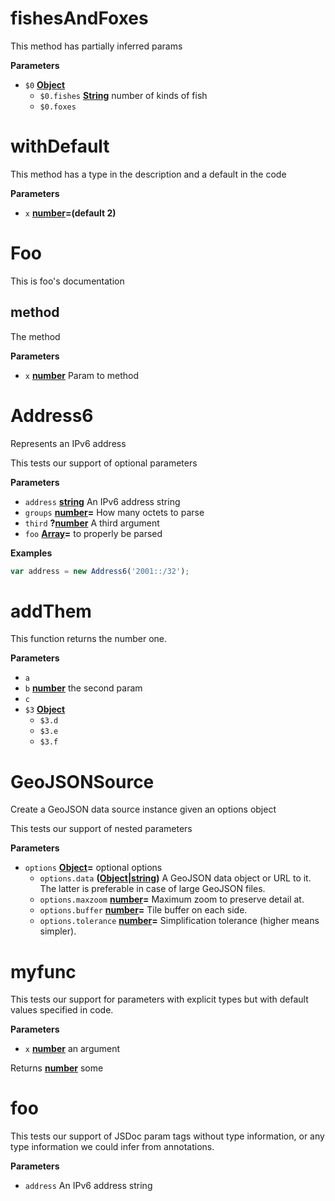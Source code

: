 # fishesAndFoxes

This method has partially inferred params

**Parameters**

-   `$0` **[Object](https://developer.mozilla.org/en-US/docs/Web/JavaScript/Reference/Global_Objects/Object)** 
    -   `$0.fishes` **[String](https://developer.mozilla.org/en-US/docs/Web/JavaScript/Reference/Global_Objects/String)** number of kinds of fish
    -   `$0.foxes`  

# withDefault

This method has a type in the description and a default in the code

**Parameters**

-   `x` **[number](https://developer.mozilla.org/en-US/docs/Web/JavaScript/Reference/Global_Objects/Number)=(default 2)** 

# Foo

This is foo's documentation

## method

The method

**Parameters**

-   `x` **[number](https://developer.mozilla.org/en-US/docs/Web/JavaScript/Reference/Global_Objects/Number)** Param to method

# Address6

Represents an IPv6 address

This tests  our support of optional parameters

**Parameters**

-   `address` **[string](https://developer.mozilla.org/en-US/docs/Web/JavaScript/Reference/Global_Objects/String)** An IPv6 address string
-   `groups` **[number](https://developer.mozilla.org/en-US/docs/Web/JavaScript/Reference/Global_Objects/Number)=** How many octets to parse
-   `third` **?[number](https://developer.mozilla.org/en-US/docs/Web/JavaScript/Reference/Global_Objects/Number)** A third argument
-   `foo` **[Array](https://developer.mozilla.org/en-US/docs/Web/JavaScript/Reference/Global_Objects/Array)=** to properly be parsed

**Examples**

```javascript
var address = new Address6('2001::/32');
```

# addThem

This function returns the number one.

**Parameters**

-   `a`  
-   `b` **[number](https://developer.mozilla.org/en-US/docs/Web/JavaScript/Reference/Global_Objects/Number)** the second param
-   `c`  
-   `$3` **[Object](https://developer.mozilla.org/en-US/docs/Web/JavaScript/Reference/Global_Objects/Object)** 
    -   `$3.d`  
    -   `$3.e`  
    -   `$3.f`  

# GeoJSONSource

Create a GeoJSON data source instance given an options object

This tests our support of nested parameters

**Parameters**

-   `options` **[Object](https://developer.mozilla.org/en-US/docs/Web/JavaScript/Reference/Global_Objects/Object)=** optional options
    -   `options.data` **([Object](https://developer.mozilla.org/en-US/docs/Web/JavaScript/Reference/Global_Objects/Object)\|[string](https://developer.mozilla.org/en-US/docs/Web/JavaScript/Reference/Global_Objects/String))** A GeoJSON data object or URL to it.
        The latter is preferable in case of large GeoJSON files.
    -   `options.maxzoom` **[number](https://developer.mozilla.org/en-US/docs/Web/JavaScript/Reference/Global_Objects/Number)=** Maximum zoom to preserve detail at.
    -   `options.buffer` **[number](https://developer.mozilla.org/en-US/docs/Web/JavaScript/Reference/Global_Objects/Number)=** Tile buffer on each side.
    -   `options.tolerance` **[number](https://developer.mozilla.org/en-US/docs/Web/JavaScript/Reference/Global_Objects/Number)=** Simplification tolerance (higher means simpler).

# myfunc

This tests our support for parameters with explicit types but with default
values specified in code.

**Parameters**

-   `x` **[number](https://developer.mozilla.org/en-US/docs/Web/JavaScript/Reference/Global_Objects/Number)** an argument

Returns **[number](https://developer.mozilla.org/en-US/docs/Web/JavaScript/Reference/Global_Objects/Number)** some

# foo

This tests our support of JSDoc param tags without type information,
or any type information we could infer from annotations.

**Parameters**

-   `address`  An IPv6 address string
